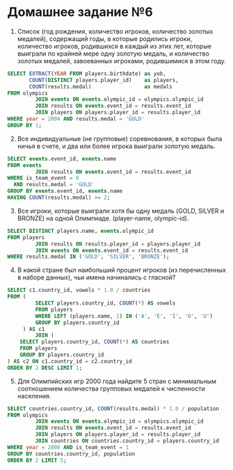 # Домашнее задание №6

1. Cписок (год рождения, количество игроков, количество золотых медалей), содержащий годы, в которые родились игроки,
   количество игроков, родившихся в каждый из этих лет, которые выиграли по крайней мере одну золотую медаль, и
   количество золотых медалей, завоеванных игроками, родившимися в этом году.

```sql
SELECT EXTRACT(YEAR FROM players.birthdate) as yob,
       COUNT(DISTINCT players.player_id)    as players,
       COUNT(results.medal)                 as medals
FROM olympics
         JOIN events ON events.olympic_id = olympics.olympic_id
         JOIN results ON events.event_id = results.event_id
         JOIN players ON players.player_id = results.player_id
WHERE year = 2004 AND results.medal = 'GOLD'
GROUP BY 1;
```

2. Все индивидуальные (не групповые) соревнования, в которых была ничья в счете, и два или более игрока выиграли золотую
   медаль.

```sql
SELECT events.event_id, events.name
FROM events
         JOIN results ON events.event_id = results.event_id
WHERE is_team_event = 0
  AND results.medal = 'GOLD'
GROUP BY events.event_id, events.name
HAVING COUNT(results.medal) >= 2;
```

3. Все игроки, которые выиграли хотя бы одну медаль (GOLD, SILVER и BRONZE) на одной Олимпиаде. (player-name,
   olympic-id).

```sql
SELECT DISTINCT players.name, events.olympic_id
FROM players
         JOIN results ON results.player_id = players.player_id
         JOIN events ON events.event_id = results.event_id
WHERE results.medal IN ('GOLD', 'SILVER', 'BRONZE');
```

4. В какой стране был наибольший процент игроков (из перечисленных в наборе данных), чьи имена начинались с гласной?

```sql
SELECT c1.country_id, vowels * 1.0 / countries
FROM (
         SELECT players.country_id, COUNT(*) AS vowels
         FROM players
         WHERE LEFT (players.name, 1) IN ('A', 'E', 'I', 'O', 'U')
         GROUP BY players.country_id
     ) AS c1
         JOIN (
    SELECT players.country_id, COUNT(*) AS countries
    FROM players
    GROUP BY players.country_id
) AS c2 ON c1.country_id = c2.country_id
ORDER BY 2 DESC LIMIT 1;
```

5. Для Олимпийских игр 2000 года найдите 5 стран с минимальным соотношением количества групповых медалей к численности
   населения.

```sql
SELECT countries.country_id, COUNT(results.medal) * 1.0 / population
FROM olympics
         JOIN events ON events.olympic_id = olympics.olympic_id
         JOIN results ON events.event_id = results.event_id
         JOIN players ON players.player_id = results.player_id
         JOIN countries ON countries.country_id = players.country_id
WHERE year = 2000 AND is_team_event = 1
GROUP BY countries.country_id, population
ORDER BY 2 LIMIT 5;
```